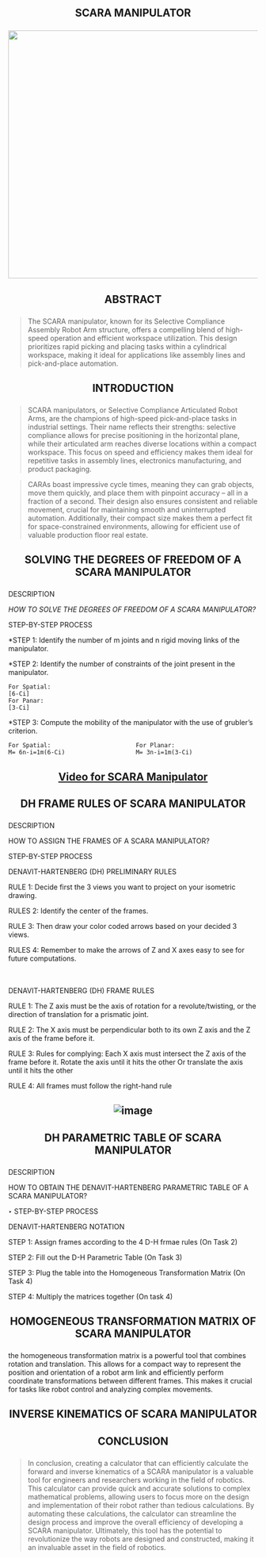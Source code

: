 <h2 align= center> 
SCARA MANIPULATOR


###

<p align="center">  
<img width="600" height="500" src="https://github.com/kimchisteww/Robotics2_FK-IK_Group14_SCARA_2024/assets/157762869/76a4d609-c8b1-4926-ab53-be6296825689"/>


<h2 align= center> ABSTRACT


###

>The SCARA manipulator, known for its Selective Compliance Assembly Robot Arm structure, offers a compelling blend of high-speed operation and efficient workspace utilization. This design prioritizes rapid picking and placing tasks within a cylindrical workspace, making it ideal for applications like assembly lines and pick-and-place automation.


<h2 align= center> INTRODUCTION

  
###


>SCARA manipulators, or Selective Compliance Articulated Robot Arms, are the champions of high-speed pick-and-place tasks in industrial settings. Their name reflects their strengths: selective compliance allows for precise positioning in the horizontal plane, while their articulated arm reaches diverse locations within a compact workspace. This focus on speed and efficiency makes them ideal for repetitive tasks in assembly lines, electronics manufacturing, and product packaging.

>CARAs boast impressive cycle times, meaning they can grab objects, move them quickly, and place them with pinpoint accuracy – all in a fraction of a second. Their design also ensures consistent and reliable movement, crucial for maintaining smooth and uninterrupted automation. Additionally, their compact size makes them a perfect fit for space-constrained environments, allowing for efficient use of valuable production floor real estate.


<h2 align= center>
SOLVING THE DEGREES OF FREEDOM OF A SCARA MANIPULATOR

###

DESCRIPTION

*HOW TO SOLVE THE DEGREES OF FREEDOM OF A SCARA MANIPULATOR?*


STEP-BY-STEP PROCESS



*STEP 1: Identify the number of m joints and n rigid moving links of the manipulator.

*STEP 2: Identify the number of constraints of the joint present in the manipulator.

	For Spatial:						
	[6-Ci]							
 	For Panar:
	[3-Ci]							
*STEP 3: Compute the mobility of the manipulator with the use of grubler’s criterion.

	For Spatial:						For Planar:
	M= 6n-i=1m(6-Ci)					M= 3n-i=1m(3-Ci)
 
<h2 align= center>
<a href="https://drive.google.com/drive/folders/1RLEHSf0KNVIzPiYxCjKO6h-xVOIPxxNA?usp=sharing"><strong> Video for SCARA Manipulator </strong></a>
 
<h2 align= center>
 DH FRAME RULES OF SCARA MANIPULATOR

###
DESCRIPTION

HOW TO ASSIGN THE FRAMES OF A SCARA MANIPULATOR?



STEP-BY-STEP PROCESS

DENAVIT-HARTENBERG (DH) PRELIMINARY RULES

RULE 1: Decide first the 3 views you want to project on your isometric drawing.

RULES 2: Identify the center of the frames.

RULE 3: Then draw your color coded arrows based on your decided 3 views.

RULES 4: Remember to make the arrows of Z and X axes easy to see for future computations.

ㅤ ㅤ

DENAVIT-HARTENBERG (DH) FRAME RULES

RULE 1: The Z axis must be the axis of rotation for a revolute/twisting, or the direction of translation for a prismatic joint.

RULE 2: The X axis must be perpendicular both to its own Z axis and the Z axis of the frame before it.

RULE 3: Rules for complying: Each X axis must intersect the Z axis of the frame before it. Rotate the axis until it hits the other Or translate the axis until it hits the other

RULE 4: All frames must follow the right-hand rule

<h2 align= center>
	
![image](https://github.com/kimchisteww/Robotics2_FK-IK_Group14_SCARA_2024/assets/157703948/0b617a85-cfb3-4f36-bfab-3712ad15473d)


<h2 align= center>
DH PARAMETRIC TABLE OF SCARA MANIPULATOR



###
DESCRIPTION

HOW TO OBTAIN THE DENAVIT-HARTENBERG PARAMETRIC TABLE OF A SCARA MANIPULATOR?


‣ STEP-BY-STEP PROCESS

DENAVIT-HARTENBERG NOTATION

STEP 1: Assign frames according to the 4 D-H frmae rules (On Task 2)

STEP 2: Fill out the D-H Parametric Table (On Task 3)

STEP 3: Plug the table into the Homogeneous Transformation Matrix (On Task 4)

STEP 4: Multiply the matrices together (On task 4)

<h2 align= center>
 HOMOGENEOUS TRANSFORMATION MATRIX OF SCARA MANIPULATOR

 
###

the homogeneous transformation matrix is a powerful tool that combines rotation and translation. This allows for a compact way to represent the position and orientation of a robot arm link and efficiently perform coordinate transformations between different frames. This makes it crucial for tasks like robot control and analyzing complex movements.



 <h2 align= center>
  INVERSE KINEMATICS OF SCARA MANIPULATOR

 


<h2 align= center> CONCLUSION


###

>In conclusion, creating a calculator that can efficiently calculate the forward and inverse kinematics of a SCARA manipulator is a valuable tool for engineers and researchers working in the field of robotics. This calculator can provide quick and accurate solutions to complex mathematical problems, allowing users to focus more on the design and implementation of their robot rather than tedious calculations. By automating these calculations, the calculator can streamline the design process and improve the overall efficiency of developing a SCARA manipulator. Ultimately, this tool has the potential to revolutionize the way robots are designed and constructed, making it an invaluable asset in the field of robotics.

